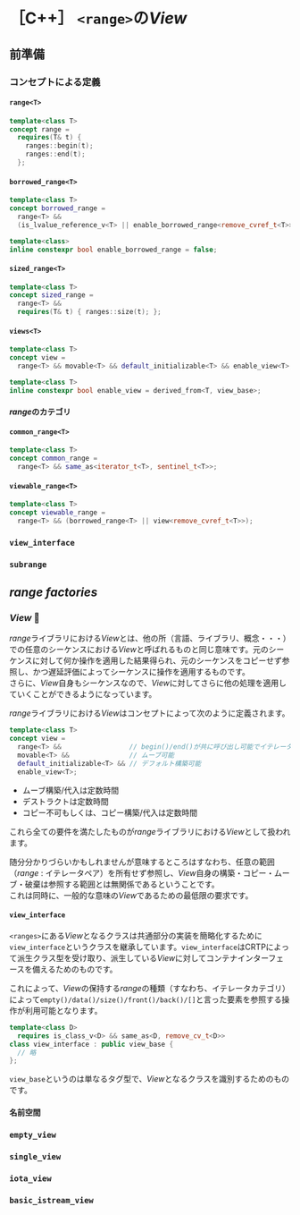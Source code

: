# ［C++］ `<range>`の*View*

## 前準備

### コンセプトによる定義

#### `range<T>`

```cpp
template<class T>
concept range =
  requires(T& t) {
    ranges::begin(t);
    ranges::end(t);
  };
```

#### `borrowed_range<T>`

```cpp
template<class T>
concept borrowed_­range =
  range<T> &&
  (is_lvalue_reference_v<T> || enable_borrowed_range<remove_cvref_t<T>>);

template<class>
inline constexpr bool enable_borrowed_range = false;
```

#### `sized_range<T>`

```cpp
template<class T>
concept sized_­range =
  range<T> &&
  requires(T& t) { ranges::size(t); };
```

#### `views<T>`

```cpp
template<class T>
concept view =
  range<T> && movable<T> && default_­initializable<T> && enable_view<T>;

template<class T>
inline constexpr bool enable_view = derived_from<T, view_base>;
```

#### *range*のカテゴリ

#### `common_range<T>`

```cpp
template<class T>
concept common_­range =
  range<T> && same_­as<iterator_t<T>, sentinel_t<T>>;
```
#### `viewable_range<T>`

```cpp
template<class T>
concept viewable_­range =
  range<T> && (borrowed_range<T> || view<remove_cvref_t<T>>);
```


### `view_interface`

### `subrange`

## *range factories*

### *View* 🤔

*range*ライブラリにおける*View*とは、他の所（言語、ライブラリ、概念・・・）での任意のシーケンスにおける*View*と呼ばれるものと同じ意味です。元のシーケンスに対して何か操作を適用した結果得られ、元のシーケンスをコピーせず参照し、かつ遅延評価によってシーケンスに操作を適用するものです。  
さらに、*View*自身もシーケンスなので、*View*に対してさらに他の処理を適用していくことができるようになっています。

*range*ライブラリにおける*View*はコンセプトによって次のように定義されます。

```cpp
template<class T>
concept view =
  range<T> &&                 // begin()/end()が共に呼び出し可能でイテレータを返す
  movable<T> &&               // ムーブ可能
  default_­initializable<T> && // デフォルト構築可能
  enable_view<T>;
```

- ムーブ構築/代入は定数時間
- デストラクトは定数時間
- コピー不可もしくは、コピー構築/代入は定数時間

これら全ての要件を満たしたものが*range*ライブラリにおける*View*として扱われます。

随分分かりづらいかもしれませんが意味するところはすなわち、任意の範囲（*range* : イテレータペア）を所有せず参照し、*View*自身の構築・コピー・ムーブ・破棄は参照する範囲とは無関係であるということです。  
これは同時に、一般的な意味の*View*であるための最低限の要求です。

#### `view_interface`

`<ranges>`にある*View*となるクラスは共通部分の実装を簡略化するために`view_interface`というクラスを継承しています。`view_interface`はCRTPによって派生クラス型を受け取り、派生している*View*に対してコンテナインターフェースを備えるためのものです。

これによって、*View*の保持する*range*の種類（すなわち、イテレータカテゴリ）によって`empty()/data()/size()/front()/back()/[]`と言った要素を参照する操作が利用可能となります。

```cpp
template<class D>
  requires is_class_v<D> && same_as<D, remove_cv_t<D>>
class view_interface : public view_base {
  // 略
};
```

`view_base`というのは単なるタグ型で、*View*となるクラスを識別するためのものです。

#### 名前空間



### `empty_view`


### `single_view`
### `iota_view`
### `basic_istream_view`

